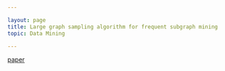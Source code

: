 ```yaml
---

layout: page
title: Large graph sampling algorithm for frequent subgraph mining
topic: Data Mining

---
```


[paper](https://ieeexplore.ieee.org/stamp/stamp.jsp?arnumber=9456952)

